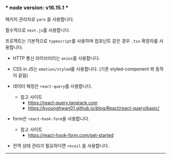 ### * node version: v16.15.1 *

패키지 관리자로 `yarn` 을 사용합니다.

필수적으로 `next.js`를 사용합니다.

프로젝트는 기본적으로 `typescript`를 사용하며 컴포넌트 같은 경우 `.tsx` 확장자를 사용합니다.

- HTTP 통신 라이브러리는 `axios`를 사용합니다. 

- CSS in JS는 `emotion/styled`를 사용합니다. (기존 styled-component 와 동작이 같음)

- 데이터 패칭은 `react-query`를 사용합니다.
  - 참고 사이트 
      - https://react-query.tanstack.com
      - https://kyounghwan01.github.io/blog/React/react-query/basic/

- form은 `react-hook-form`을 사용합니다.
  - 참고 사이트
    - https://react-hook-form.com/get-started
- 전역 상태 관리가 필요하다면 `recoil` 을 사용합니다.

---
